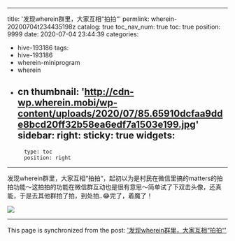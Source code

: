 
---
title: '发现wherein群里，大家互相“拍拍“'
permlink: wherein-20200704t234435198z
catalog: true
toc_nav_num: true
toc: true
position: 9999
date: 2020-07-04 23:44:39
categories:
- hive-193186
tags:
- hive-193186
- wherein-miniprogram
- wherein
- cn
thumbnail: 'http://cdn-wp.wherein.mobi/wp-content/uploads/2020/07/85.65910dcfaa9dde8bcd20ff32b58ea6edf7a1503e199.jpg'
sidebar:
    right:
        sticky: true
widgets:
    -
        type: toc
        position: right
---


发现wherein群里，大家互相“拍拍“，起初以为是村民在微信里搞的matters的拍拍功能～这拍拍的功能在微信群互动也是很有意思～简单试了下双击头像，还真能，于是去其他群拍了拍，到处拍..😂完了，着魔了！ 

<img src="http://cdn-wp.wherein.mobi/wp-content/uploads/2020/07/85.65910dcfaa9dde8bcd20ff32b58ea6edf7a1503e199.jpg" />

- - -

This page is synchronized from the post: ['发现wherein群里，大家互相“拍拍“'](https://steemit.com/@yellowbird/wherein-20200704t234435198z)
